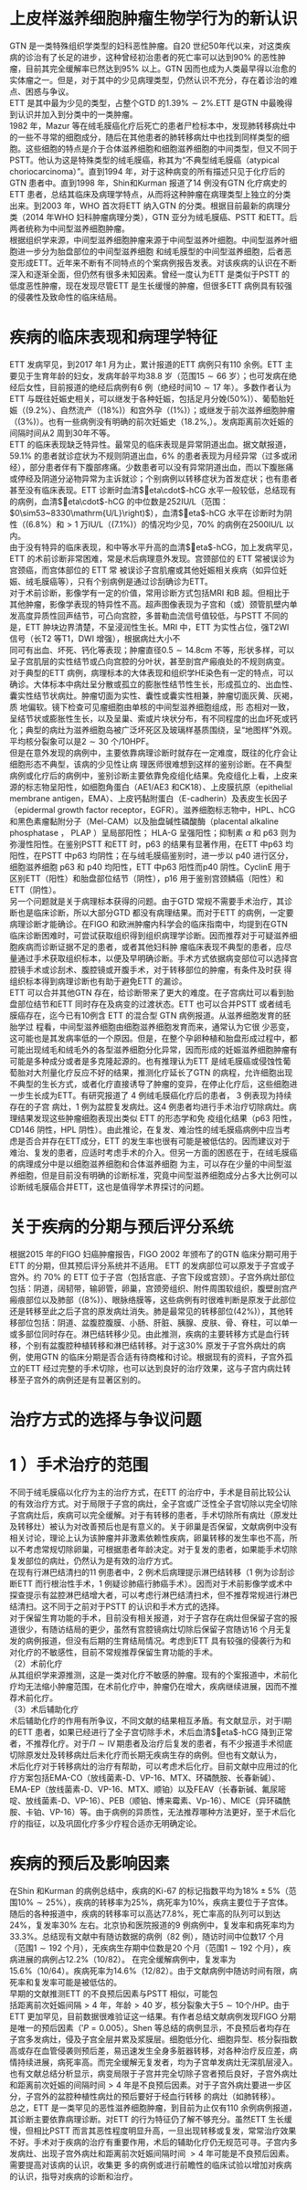# 上皮样滋养细胞肿瘤生物学行为的新认识  
GTN 是一类特殊组织学类型的妇科恶性肿瘤。自20 世纪50年代以来，对这类疾病的诊治有了长足的进步，这种曾经初治患者的死亡率可以达到$90\%$ 的恶性肿瘤，目前其完全缓解率已然达到$95\%$ 以上。GTN 因而也成为人类最早得以治愈的实体瘤之一。但是，对于其中的少见病理类型，仍然认识不充分，存在着诊治的难点、困惑与争议。  
ETT 是其中最为少见的类型，占整个GTD 的$1.39\%\sim2\%.$ETT 是GTN 中最晚得到认识并加入到分类中的一类肿瘤。  
1982 年，Mazur 等在绒毛膜癌化疗后死亡的患者尸检标本中，发现肺转移病灶中的一些不寻常的细胞成分，随后在其他患者的肺转移病灶中也找到同样类型的细胞。这些细胞的特点是介于合体滋养细胞和细胞滋养细胞的中间类型，但又不同于PSTT。他认为这是特殊类型的绒毛膜癌，称其为“不典型绒毛膜癌（atypical choriocarcinoma）”。直到1994 年，对于这种病变的所有描述只见于化疗后的GTN 患者中。直到1998 年，Shin和Kurman 报道了14 例没有GTN 化疗病史的ETT 患者，总结其临床及病理学特点，从而将这种肿瘤在病理类型上独立的分类出来。到2003 年，WHO 首次将ETT 纳入GTN 的分类。根据目前最新的病理分类（2014 年WHO 妇科肿瘤病理分类），GTN 亚分为绒毛膜癌、PSTT 和ETT。后两者统称为中间型滋养细胞肿瘤。  
根据组织学来源，中间型滋养细胞肿瘤来源于中间型滋养叶细胞。中间型滋养叶细胞进一步分为胎盘部位的中间型滋养细胞 和绒毛膜型的中间型滋养细胞，后者恶变形成ETT。近年来不断有不同特点的个案病例报告发表。对该疾病的认识在不断深入和逐渐全面，但仍然有很多未知因素。曾经一度认为ETT 是类似于PSTT 的低度恶性肿瘤，现在发现尽管ETT 是生长缓慢的肿瘤，但很多ETT 病例具有较强的侵袭性及致命性的临床结局。  
#  疾病的临床表现和病理学特征  
ETT 发病罕见，到2017 年1 月为止，累计报道的ETT 病例只有110 余例。ETT 主要见于生育年龄的妇女，发病年龄平均38.8 岁（范围$15\sim66$ 岁）；也可发病在绝经后女性，目前报道的绝经后病例有6 例（绝经时间$10\sim17$ 年）。多数作者认为ETT 与既往妊娠史相关，可以继发于各种妊娠，包括足月分娩$\left(50\%\right)$）、葡萄胎妊娠（$(9.2\%$）、自然流产（$(18\%)$）和宫外孕（$(1\%)$）；或继发于前次滋养细胞肿瘤（$(3\%)$）。也有一些病例没有明确的前次妊娠史（$18.2\%,$）。发病距离前次妊娠的间隔时间从2 周到30年不等。  
ETT 的临床表现缺乏特异性。最常见的临床表现是异常阴道出血。据文献报道，$59.1\%$ 的患者就诊症状为不规则阴道出血，$6\%$ 的患者表现为月经异常（过多或闭经），部分患者伴有下腹部疼痛。少数患者可以没有异常阴道出血，而以下腹胀痛或停经及阴道分泌物异常为主诉就诊；个别病例以转移症状为首发症状；也有患者甚至没有临床表现。ETT 诊断时血清$eta\cdot$-hCG 水平一般较低，总结现有的病例，血清$eta\cdot$-hCG 的中位数是252IU/L（范围：$0\sim53~8330\mathrm{U/L}\right)$），血清$eta$-hCG 水平在诊断时为阴性（$(6.8\%$）和$>1$ 万IU/L（$(7.1\%)$）的情况均少见，$70\%$ 的病例在2500IU/L 以内。  
由于没有特异的临床表现，和中等水平升高的血清$eta$-hCG，加上发病罕见，ETT 的术前诊断非常困难，常是术后病理意外发现。宫颈部位的 ETT  常被误诊为宫颈癌，而宫体部位的 ETT  常 被误诊子宫肌瘤或其他妊娠相关疾病（如异位妊娠、绒毛膜癌等），只有个别病例是通过诊刮确诊为ETT。  
对于术前诊断，影像学有一定的价值，常用诊断方式包括MRI 和B 超。但相比于其他肿瘤，影像学表现的特异性不高。超声图像表现为子宫和（或）颈管肌壁内单发高度异质性回声结节，可凸向宫腔，多普勒血流信号值较低，与PSTT 不同的是，ETT 肿块边界清楚，不呈浸润性生长。MRI 中，ETT 为实性占位，强T2WI 信号（长T2 等T1，DWI 增强），根据病灶大小不  
同可有出血、坏死、钙化等表现；肿瘤直径$0.5\sim14.8\mathrm{cm}$ 不等，形状多样，可以呈子宫肌层的实性结节或凸向宫腔的分叶状，甚至剖宫产瘢痕处的不规则病变。  
对于典型的ETT 病例，病理标本的大体表现和组织学HE染色有一定的特点，可以确诊。大体标本中病灶呈分散或孤立的膨胀性结节性生长，形成孤立的、出血性、囊实性结节状病灶。肿瘤切面为实性、囊性或囊实性相兼，肿瘤切面灰黄、灰褐，质 地偏软。镜下检查可见瘤细胞由单核的中间型滋养细胞组成，形 态相对一致，呈结节状或膨胀性生长，以及呈巢、索或片块状分布，有不同程度的出血坏死或钙化；典型的病灶为滋养细胞岛被广泛坏死区及玻璃样基质围绕，呈“地图样”外观。平均核分裂象可以是$2\sim30$ 个/10HPF。  
但是在意外发现的病例中，主要依靠病理诊断时就存在一定难度，既往的化疗会让细胞形态不典型，该病的少见性让病 理医师很难想到这样的鉴别诊断。在不典型病例或化疗后的病例中，鉴别诊断主要依靠免疫组化结果。免疫组化上看，上皮来源的标志物呈阳性，如细胞角蛋白（AE1/AE3 和CK18）、上皮膜抗原（epithelial membrane antigen，EMA）、上皮钙黏附蛋白（E-cadherin）及表皮生长因子（epidermal growth factor receptor，EGFR）。滋养细胞标志物中，HPL、hCG 和黑色素瘤黏附分子（Mel-CAM）以及胎盘碱性磷酸酶（placental alkaline phosphatase ， PLAP ）呈局部阳性； HLA-G  呈强阳性；抑制素 $\alpha$ 和 p63 则为弥漫性阳性。在鉴别PSTT 和ETT 时，p63 的结果有显著作用，在ETT 中p63 均阳性，在PSTT 中p63 均阴性；在与绒毛膜癌鉴别时，进一步以 $\mathsf{p}40$  进行区分，细胞滋养细胞 p63  和 p40 均阳性，ETT 中p63 阳性而$\mathsf{p}40$ 阴性。CyclinE 用于区别ETT（阳性）和胎盘部位结节（阴性），p16 用于鉴别宫颈鳞癌（阳性）和ETT（阴性）。  
另一个问题就是关于病理标本获得的问题。由于GTD 常规不需要手术治疗，其诊断也是临床诊断，所以大部分GTD 都没有病理结果。而对于ETT 的病例，一定要病理诊断才能确诊。在FIGO 和欧洲肿瘤内科学会的临床指南中，均提到在GTN 临床诊断困难时，可尝试获取组织得到组织病理学诊断。因而推荐对于可疑滋养细胞疾病而诊断证据不足的患者，或者其他妇科肿 瘤临床表现不典型的患者，应尽量通过手术获取组织标本，以便及早明确诊断。手术方式依据病变部位可以选择宫腔镜手术或诊刮术、腹腔镜或开腹手术，对于转移部位的肿瘤，有条件及时获 得组织标本得到病理诊断也有助于避免ETT 的漏诊。  
ETT 可以合并其他GTN 存在，给诊断带来了更大的难度。在子宫病灶可以看到胎盘部位结节和ETT 同时存在及病变的过渡状态。ETT 也可以合并PSTT 或者绒毛膜癌存在，迄今已有10例含 ETT  的混合型 GTN  病例报道。从滋养细胞发育的胚胎学过 程看，中间型滋养细胞由细胞滋养细胞发育而来，通常认为它很 少恶变，这可能也是其发病率低的一个原因。但是，在整个孕卵种植和胎盘形成过程中，都可能出现绒毛和绒毛外的各型滋养细胞分化异常，因而形成的妊娠滋养细胞肿瘤有可能是多种成分或者是多克隆起源的。也有推理认为ETT 是绒毛膜癌或侵蚀性葡萄胎对大剂量化疗反应不好的结果，推测化疗延长了GTN 的病程，允许细胞出现不典型的生长方式，或者化疗直接诱导了肿瘤的变异，在停止化疗后，这些细胞进一步生长成为ETT。有研究报道了 4  例绒毛膜癌化疗后的患者， 3  例表现为持续存在的子宫 病灶，1 例为盆腔复发病灶。这4 例患者均进行手术治疗切除病灶。病理结果发现这些肿瘤细胞表现出类似 ETT  的形态学和免 疫组化结果（p63 阳性，CD146 阴性，HPL 阴性）。由此推论，在复发、难治性的绒毛膜癌病例中应当考虑是否合并存在ETT成分，ETT 的发生率也很有可能是被低估的。因而建议对于难治、复发的患者，应适时考虑手术的介入。但另一方面的困惑在于，在绒毛膜癌的病理成分中是以细胞滋养细胞和合体滋养细胞 为主，可以存在少量的中间型滋养细胞，但是目前没有明确的诊断标准，究竟中间型滋养细胞成分占多大比例可以诊断绒毛膜癌合并ETT，这也是值得学术界探讨的问题。  
#  关于疾病的分期与预后评分系统  
根据2015 年的FIGO 妇癌肿瘤报告，FIGO 2002 年颁布了的GTN 临床分期可用于ETT 的分期，但其预后评分系统并不适用。 ETT  的发病部位可以原发于子宫或子宫外。约 $70\%$  的 ETT 位于子宫（包括宫底、子宫下段或宫颈）。子宫外病灶部位包括：阴道，阔韧带，输卵管，卵巢，宫颈旁组织、附件周围软组织，腹壁剖宫产瘢痕部位以及肺部（$\left(8\%\right)$）、眼脉络膜等，这些病例有时很难判断是原发于此部位还是转移至此之后子宫的原发病灶消失。肺是最常见的转移部位$(42\%)$），其他转移部位包括：阴道、盆腹腔腹膜、小肠、肝脏、胰腺、皮肤、骨、脊柱，可以单一或多部位同时存在。淋巴结转移少见。由此推测，疾病的主要转移方式是血行转移，个别有盆腹腔种植转移和淋巴结转移。对于这$30\%$ 原发于子宫外病灶的病例，使用GTN 的临床分期是否合适有待商榷和讨论。根据现有的资料，子宫外孤立的ETT 经过完整的手术切除，也可以达到良好的治疗效果，这与子宫内病灶转移至子宫外的病例还是有显著区别的。  
#  治疗方式的选择与争议问题  
# 1 ）手术治疗的范围  
不同于绒毛膜癌以化疗为主的治疗方式，在ETT 的治疗中，手术是目前比较公认的有效治疗方式。对于局限于子宫的病灶，全子宫或广泛性全子宫切除以完全切除子宫病灶后，疾病可以完全缓解。对于有转移的患者，手术切除所有病灶（原发灶及转移灶）被认为对改善预后也是有意义的。关于卵巢是否保留，文献病例中没有相关讨论，理论上认为该肿瘤并非激素依赖性疾病，卵巢转移的发生率也不高，所以不考虑常规切除卵巢，可根据患者年龄决定。对于复发的患者，如果能手术切除复发部位的病灶，仍然认为是有效的治疗方式。  
在现有行淋巴结清扫的11 例患者中，2 例术后病理提示淋巴结转移（1 例为诊刮诊断ETT 而行根治性手术，1 例疑诊肺癌行肺癌手术）。因而对于术前影像学或术中探查提示有盆腔淋巴结增大者，可以考虑行淋巴结清扫术，但不推荐常规进行淋巴结清扫。这不同于之前对于PSTT 的认识和手术方式的选择。  
对于保留生育功能的手术，目前没有相关报道，对于子宫存在病灶但保留子宫的报道很少，有随访结局的更少，虽然有宫腔镜病灶切除后保留子宫随访16 个月无复发的病例报道，但没有后期的生育结局情况。考虑到ETT 具有较强的侵袭行为和对化疗的不敏感性，目前不常规推荐保留生育功能的手术。  
（2）术前化疗  
从其组织学来源推测，这是一类对化疗不敏感的肿瘤。现有的个案报道中，术前化疗均无法缩小肿瘤范围，在术前化疗中，肿瘤仍在增大，疾病继续进展，因而不推荐术前化疗。  
（3）术后辅助化疗  
术后辅助化疗的作用有所争议，不同文献的结果相互矛盾。有文献显示，对于Ⅰ期的ETT 患者，如果已经进行了全子宫切除手术，术后血清$eta$-hCG 降到正常者，不推荐化疗。对于$\Pi\sim\operatorname{IV}$期患者及治疗后复发的患者，有不少报道手术彻底切除原发灶及转移病灶后未化疗而长期无疾病生存的病例。但也有文献认为，  
术后化疗对于转移病灶的治疗有帮助，可以考虑术后化疗。目前文献中应用过的化疗方案包括EMA-CO（放线菌素-D、VP-16、MTX、环磷酰胺、长春新碱）、EMA-EP（放线菌素-D、VP-16、MTX、顺铂）以及FEAV（长春新碱、氟尿嘧啶、放线菌素-D、VP-16）、PEB（顺铂、博来霉素、Vp-16）、MICE（异环磷酰胺、卡铂、VP-16）等。由于病例的异质性，无法推荐哪种方法更好，至于术后化疗的指征，以及巩固化疗多少疗程合适亦无明确定论。  
#  疾病的预后及影响因素  
在Shin 和Kurman 的病例总结中，疾病的Ki-67 的标记指数平均为$18\%\pm5\%$（范围$10\%\sim25\%$），疾病的转移率为$25\%$，病死率为$10\%$，疾病主要位于子宫体。随后的各种报道中，疾病的转移率可以高达$77.8\%$，死亡率高的队列可以到达$24\%$，复发率$30\%$ 左右。北京协和医院报道的9 例病例中，复发率和病死率均为$33.3\%$。总结现有文献中有随访数据的病例（82 例），随访时间中位数17 个月（范围$1\sim192$ 个月），无疾病生存期中位数是20 个月（范围$1\sim192$ 个月），疾病进展的病例占$12.2\%$（10/82）。 在完全缓解病例中，复发率为$15.6\%$（10/64）。疾病死率为$14.6\%$（12/82）。由于文献病例中随访时间有限，病死率和复发率可能是被低估的。  
早期的文献推测ETT 的不良预后因素与PSTT 相似，可能包  
括距离前次妊娠间隔$>4$ 年，年龄$>40$ 岁，核分裂象大于$5\sim10$个$/\mathrm{HP}$。由于ETT 更加罕见，目前数据很难验证这一结果。有作者总结文献病例发现FIGO 分期是唯一的预后因素（$'P{=}0.005$）。Shen 等总结的病例显示，不良预后者均存在子宫多发病灶，侵及子宫全层并累及浆膜层。细胞低分化、细胞异型、核分裂指数高或存在血管侵袭则预后差，易迅速发生全身多脏器转移，对各种治疗反应差，病情持续进展，病死率高。而完全缓解无复发者，均为子宫单发病灶无深肌层浸入。也有文献总结分析显示，病变局限于子宫并完全切除子宫者预后良好，子宫外病灶和距离前次妊娠的间隔时间$>4$ 年是不良预后因素。对于子宫外病灶要进一步区分，子宫外的盆腔种植性病灶的预后要好于经血行转移 的病灶（如肺转移）。  
总之，ETT 是一类罕见的恶性滋养细胞肿瘤，到目前为止仅有110 余例病例报道，其诊断主要依靠病理诊断。对ETT 的行为特征仍了解不够充分。虽然ETT 生长缓慢，但相比PSTT 而言其恶性程度明显升高，一旦出现转移或复发，常常治疗效果不好。手术对于疾病的治疗有重要作用，术后的辅助化疗仍无规范可寻。子宫内多发病灶、出现子宫外病灶和距离前次妊娠间隔时间 $>4$  年可能是不良预后因素。需要提高对该病的认识，收集更 多的病例或进行前瞻性的临床试验以增加对疾病的认识，指导对疾病的诊断和治疗。  
